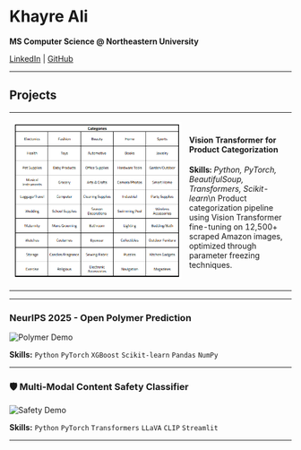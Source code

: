 # Khayre Ali

**MS Computer Science @ Northeastern University**

[LinkedIn](https://linkedin.com/in/khayreali/) | [GitHub](https://github.com/khayreali)

---

## Projects

<table>
<tr>
<td width="300">

![ViT Demo](categories.png)

</td>
<td>

  #### Vision Transformer for Product Categorization
  **Skills:** *Python, PyTorch, BeautifulSoup, Transformers, Scikit-learn*\n
  Product categorization pipeline using Vision Transformer fine-tuning on 12,500+ scraped Amazon images, optimized through parameter freezing techniques.
  
</td>
</tr>
</table>

---

### NeurIPS 2025 - Open Polymer Prediction
![Polymer Demo](./assets/polymer-demo.gif)

**Skills:** `Python` `PyTorch` `XGBoost` `Scikit-learn` `Pandas` `NumPy`

---

### 🛡️ Multi-Modal Content Safety Classifier
![Safety Demo](./assets/safety-demo.gif)

**Skills:** `Python` `PyTorch` `Transformers` `LLaVA` `CLIP` `Streamlit`

---
